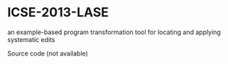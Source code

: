# ICSE-2013-LASE
an example-based program transformation tool for locating and applying systematic edits


Source code (not available)
